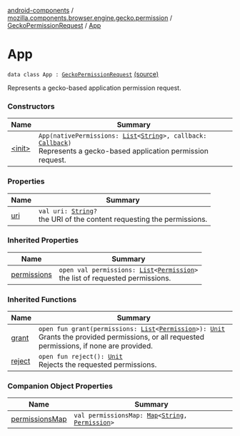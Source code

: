 [android-components](../../../index.md) / [mozilla.components.browser.engine.gecko.permission](../../index.md) / [GeckoPermissionRequest](../index.md) / [App](./index.md)

# App

`data class App : `[`GeckoPermissionRequest`](../index.md) [(source)](https://github.com/mozilla-mobile/android-components/blob/master/components/browser/engine-gecko-beta/src/main/java/mozilla/components/browser/engine/gecko/permission/GeckoPermissionRequest.kt#L69)

Represents a gecko-based application permission request.

### Constructors

| Name | Summary |
|---|---|
| [&lt;init&gt;](-init-.md) | `App(nativePermissions: `[`List`](https://kotlinlang.org/api/latest/jvm/stdlib/kotlin.collections/-list/index.html)`<`[`String`](https://kotlinlang.org/api/latest/jvm/stdlib/kotlin/-string/index.html)`>, callback: `[`Callback`](https://mozilla.github.io/geckoview/javadoc/mozilla-central/org/mozilla/geckoview/GeckoSession/PermissionDelegate/Callback.html)`)`<br>Represents a gecko-based application permission request. |

### Properties

| Name | Summary |
|---|---|
| [uri](uri.md) | `val uri: `[`String`](https://kotlinlang.org/api/latest/jvm/stdlib/kotlin/-string/index.html)`?`<br>the URI of the content requesting the permissions. |

### Inherited Properties

| Name | Summary |
|---|---|
| [permissions](../permissions.md) | `open val permissions: `[`List`](https://kotlinlang.org/api/latest/jvm/stdlib/kotlin.collections/-list/index.html)`<`[`Permission`](../../../mozilla.components.concept.engine.permission/-permission/index.md)`>`<br>the list of requested permissions. |

### Inherited Functions

| Name | Summary |
|---|---|
| [grant](../grant.md) | `open fun grant(permissions: `[`List`](https://kotlinlang.org/api/latest/jvm/stdlib/kotlin.collections/-list/index.html)`<`[`Permission`](../../../mozilla.components.concept.engine.permission/-permission/index.md)`>): `[`Unit`](https://kotlinlang.org/api/latest/jvm/stdlib/kotlin/-unit/index.html)<br>Grants the provided permissions, or all requested permissions, if none are provided. |
| [reject](../reject.md) | `open fun reject(): `[`Unit`](https://kotlinlang.org/api/latest/jvm/stdlib/kotlin/-unit/index.html)<br>Rejects the requested permissions. |

### Companion Object Properties

| Name | Summary |
|---|---|
| [permissionsMap](permissions-map.md) | `val permissionsMap: `[`Map`](https://kotlinlang.org/api/latest/jvm/stdlib/kotlin.collections/-map/index.html)`<`[`String`](https://kotlinlang.org/api/latest/jvm/stdlib/kotlin/-string/index.html)`, `[`Permission`](../../../mozilla.components.concept.engine.permission/-permission/index.md)`>` |
